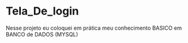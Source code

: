 # Tela_De_login
 Nesse projeto eu coloquei em prática meu conhecimento BASICO em BANCO de DADOS (MYSQL)
